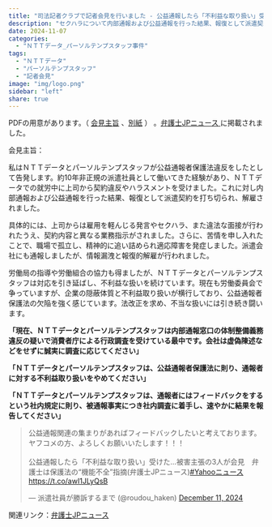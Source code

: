 ```yaml
---
title: "司法記者クラブで記者会見を行いました - 公益通報したら「不利益な取り扱い」受けた…"
description: "セクハラについて内部通報および公益通報を行った結果、報復として派遣契約を打ち切られ、解雇されました。"
date: 2024-11-07
categories:
  - "ＮＴＴデータ_パーソルテンプスタッフ事件"
tags:
  - "ＮＴＴデータ"
  - "パーソルテンプスタッフ"
  - "記者会見"
image: "img/logo.png"
sidebar: "left"
share: true
---
```


<div class="card-top-container">
    <div class="card-top">
        <div class="card-top-content">
            PDFの用意があります。（ <a href="https://minnanosaiban.github.io/hontonoriyuu/pdf/ＮＴＴdata/ＮＴＴdata_20241107-1.pdf">会見主旨</a> 、<a href="https://minnanosaiban.github.io/hontonoriyuu/pdf/ＮＴＴdata/ＮＴＴdata_20241107-2.pdf">別紙</a> ） 。<a href="https://www.ben54.jp/news/1666">弁護士JPニュース <i class="bi bi-arrow-up-right"></i> </a> に掲載されました。
        </div>
    </div>
</div>

会見主旨：

私はＮＴＴデータとパーソルテンプスタッフが公益通報者保護法違反をしたとして告発します。約10年非正規の派遣社員として働いてきた経験があり、ＮＴＴデータでの就労中に上司から契約違反やハラスメントを受けました。これに対し内部通報および公益通報を行った結果、報復として派遣契約を打ち切られ、解雇されました。

<!--more-->

具体的には、上司からは雇用を軽んじる発言やセクハラ、また違法な面接が行われたうえ、契約内容と異なる業務指示がされました。さらに、苦情を申し入れたことで、職場で孤立し、精神的に追い詰められ適応障害を発症しました。派遣会社にも通報しましたが、情報漏洩と報復的解雇が行われました。

労働局の指導や労働組合の協力も得ましたが、ＮＴＴデータとパーソルテンプスタッフは対応を引き延ばし、不利益な扱いを続けています。現在も労働委員会で争っていますが、企業の隠蔽体質と不利益取り扱いが横行しており、公益通報者保護法の欠陥を強く感じています。法改正を求め、不当な扱いには引き続き闘います。 

**「現在、ＮＴＴデータとパーソルテンプスタッフは内部通報窓口の体制整備義務違反の疑いで消費者庁による行政調査を受けている最中です。会社は虚偽陳述などをせずに誠実に調査に応じてください」**

**「ＮＴＴデータとパーソルテンプスタッフは、公益通報者保護法に則り、通報者に対する不利益取り扱いをやめてください」**

**「ＮＴＴデータとパーソルテンプスタッフは、通報者にはフィードバックをするという社内規定に則り、被通報事実につき社内調査に着手し、速やかに結果を報告してください」**

<div class="tweet-container">
<blockquote class="twitter-tweet"><p lang="ja" dir="ltr">公益通報関連の集まりがあればフィードバックしたいと考えております。ヤフコメの方、よろしくお願いいたします！！！<br><br>公益通報したら「不利益な取り扱い」受けた…被害主張の3人が会見　弁護士は保護法の“機能不全”指摘(弁護士JPニュース)<a href="https://twitter.com/hashtag/Yahoo%E3%83%8B%E3%83%A5%E3%83%BC%E3%82%B9?src=hash&amp;ref_src=twsrc%5Etfw">#Yahooニュース</a><a href="https://t.co/awI1JLyQsB">https://t.co/awI1JLyQsB</a></p>&mdash; 派遣社員が勝訴するまで (@roudou_haken) <a href="https://twitter.com/roudou_haken/status/1866826646067744962?ref_src=twsrc%5Etfw">December 11, 2024</a></blockquote> <script async src="https://platform.twitter.com/widgets.js" charset="utf-8"></script>
</div>

<div class="card-bottom-container">
    <div class="card-bottom">
        <div class="card-bottom-content">
            関連リンク：<a href="https://www.ben54.jp/news/1666">弁護士JPニュース <i class="bi bi-arrow-up-right"></i> </a>
        </div>
    </div>
</div>